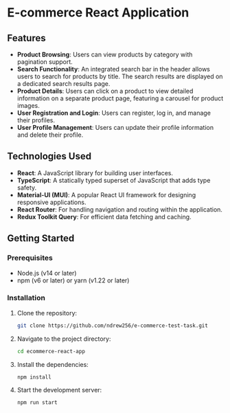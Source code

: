 # E-commerce React Application

## Features

- **Product Browsing**: Users can view products by category with pagination support.
- **Search Functionality**: An integrated search bar in the header allows users to search for products by title. The
  search results are displayed on a dedicated search results page.
- **Product Details**: Users can click on a product to view detailed information on a separate product page, featuring a
  carousel for product images.
- **User Registration and Login**: Users can register, log in, and manage their profiles.
- **User Profile Management**: Users can update their profile information and delete their profile.

## Technologies Used

- **React**: A JavaScript library for building user interfaces.
- **TypeScript**: A statically typed superset of JavaScript that adds type safety.
- **Material-UI (MUI)**: A popular React UI framework for designing responsive applications.
- **React Router**: For handling navigation and routing within the application.
- **Redux Toolkit Query**: For efficient data fetching and caching.

## Getting Started

### Prerequisites

- Node.js (v14 or later)
- npm (v6 or later) or yarn (v1.22 or later)

### Installation

1. Clone the repository:

   ```sh
   git clone https://github.com/ndrew256/e-commerce-test-task.git

2. Navigate to the project directory:

    ```sh
    cd ecommerce-react-app

3. Install the dependencies:

    ```sh
    npm install
4. Start the development server:

    ```sh
    npm run start
